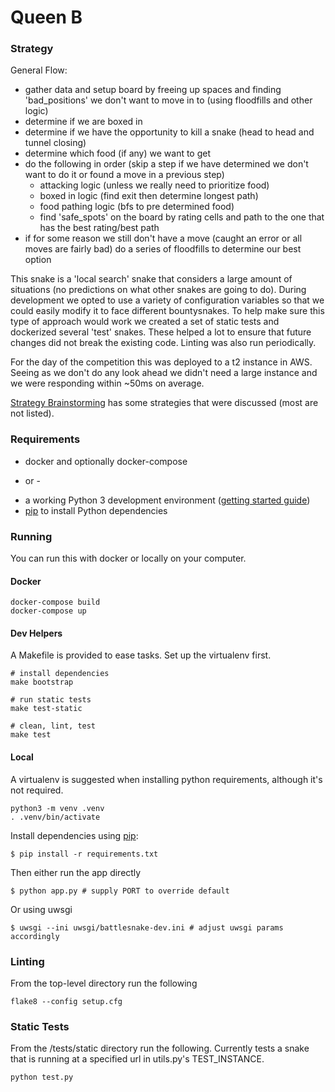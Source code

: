 # Queen B

### Strategy

General Flow:
- gather data and setup board by freeing up spaces and finding 'bad_positions' we don't want to move in to (using floodfills and other logic)
- determine if we are boxed in
- determine if we have the opportunity to kill a snake (head to head and tunnel closing)
- determine which food (if any) we want to get
- do the following in order (skip a step if we have determined we don't want to do it or found a move in a previous step)
	- attacking logic (unless we really need to prioritize food)
	- boxed in logic (find exit then determine longest path)
	- food pathing logic (bfs to pre determined food)
	- find 'safe_spots' on the board by rating cells and path to the one that has the best rating/best path
- if for some reason we still don't have a move (caught an error or all moves are fairly bad) do a series of floodfills to determine our best option


This snake is a 'local search' snake that considers a large amount of situations (no predictions on what other snakes are going to do).
During development we opted to use a variety of configuration variables so that we could easily modify it to face different bountysnakes.
To help make sure this type of approach would work we created a set of static tests and dockerized several 'test' snakes.
These helped a lot to ensure that future changes did not break the existing code. Linting was also run periodically.

For the day of the competition this was deployed to a t2 instance in AWS.
Seeing as we don't do any look ahead we didn't need a large instance and we were responding within ~50ms on average.

[Strategy Brainstorming](docs/strategy-brainstorm.md) has some strategies that were discussed (most are not listed).

### Requirements

* docker and optionally docker-compose

- or -

* a working Python 3 development environment ([getting started guide](http://hackercodex.com/guide/python-development-environment-on-mac-osx/))
* [pip](https://pip.pypa.io/en/latest/installing.html) to install Python dependencies

### Running
You can run this with docker or locally on your computer.

#### Docker
```
docker-compose build
docker-compose up
```

#### Dev Helpers

A Makefile is provided to ease tasks. Set up the virtualenv first.

```
# install dependencies
make bootstrap

# run static tests
make test-static

# clean, lint, test
make test
```

#### Local

A virtualenv is suggested when installing python requirements, although it's not required.
```
python3 -m venv .venv
. .venv/bin/activate
```

Install dependencies using [pip](https://pip.pypa.io/en/latest/installing.html):
```
$ pip install -r requirements.txt
```

Then either run the app directly
```
$ python app.py # supply PORT to override default
```

Or using uwsgi
```
$ uwsgi --ini uwsgi/battlesnake-dev.ini # adjust uwsgi params accordingly
```

### Linting

From the top-level directory run the following
```
flake8 --config setup.cfg
```

### Static Tests

From the /tests/static directory run the following.
Currently tests a snake that is running at a specified url in utils.py's TEST_INSTANCE.
```
python test.py
```
